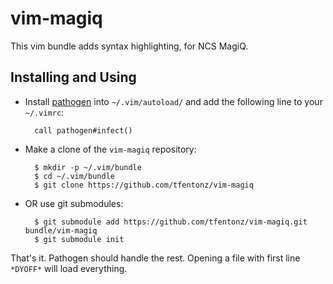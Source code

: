 vim-magiq
=========

This vim bundle adds syntax highlighting, for NCS MagiQ.

## Installing and Using ##

- Install [pathogen](http://www.vim.org/scripts/script.php?script_id=2332) into `~/.vim/autoload/` and add the
   following line to your `~/.vimrc`:

        call pathogen#infect()

- Make a clone of the `vim-magiq` repository:

        $ mkdir -p ~/.vim/bundle
        $ cd ~/.vim/bundle
        $ git clone https://github.com/tfentonz/vim-magiq

- OR use git submodules:

        $ git submodule add https://github.com/tfentonz/vim-magiq.git bundle/vim-magiq
        $ git submodule init

That's it. Pathogen should handle the rest. Opening a file with first line
`*DYOFF*` will load everything.
